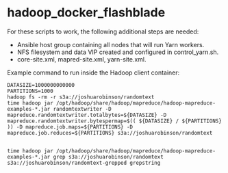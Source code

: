 # hadoop_docker_flashblade

For these scripts to work, the following additional steps are needed:
 * Ansible host group containing all nodes that will run Yarn workers.
 * NFS filesystem and data VIP created and configured in control_yarn.sh.
 * core-site.xml, mapred-site.xml, yarn-site.xml.


Example command to run inside the Hadoop client container:
```
DATASIZE=1000000000000
PARTITIONS=1000
hadoop fs -rm -r s3a://joshuarobinson/randomtext
time hadoop jar /opt/hadoop/share/hadoop/mapreduce/hadoop-mapreduce-examples-*.jar randomtextwriter -D mapreduce.randomtextwriter.totalbytes=${DATASIZE} -D mapreduce.randomtextwriter.bytespermap=$(( ${DATASIZE} / ${PARTITIONS} )) -D mapreduce.job.maps=${PARTITIONS} -D mapreduce.job.reduces=${PARTITIONS} s3a://joshuarobinson/randomtext


time hadoop jar /opt/hadoop/share/hadoop/mapreduce/hadoop-mapreduce-examples-*.jar grep s3a://joshuarobinson/randomtext s3a://joshuarobinson/randomtext-grepped grepstring
```
